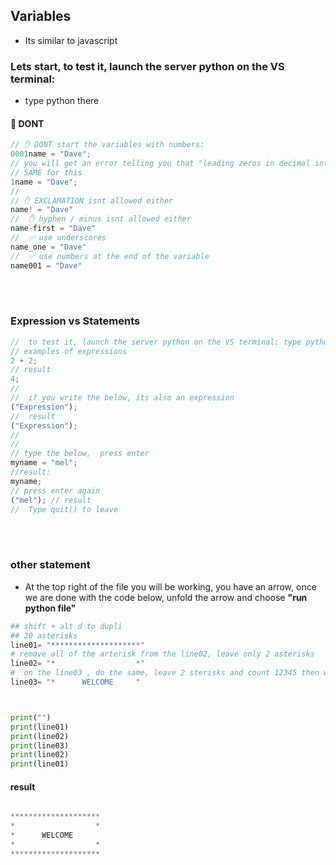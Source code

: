 ## Variables

- Its similar to javascript

### Lets start, to test it, launch the server python on the VS terminal:

- type python there

#### 🔴 DONT

```javascript
// ✋ DONT start the variables with numbers:
0001name = "Dave";
// you will get an error telling you that "leading zeros in decimal integer are not permitted"
// SAME for this
1name = "Dave";
//
// ✋ EXCLAMATION isnt allowed either
name! = "Dave"
//  ✋ hyphen / minus isnt allowed either
name-first = "Dave"
//  ✅ use underscores
name_one = "Dave"
//  ✅ use numbers at the end of the variable
name001 = "Dave"
```

<br>
<br>

### Expression vs Statements

```javascript
//  to test it, launch the server python on the VS terminal: type python
// examples of expressions
2 + 2;
// result
4;
//
//  if you write the below, its also an expression
("Expression");
//  result
("Expression");
//
//
// type the below,  press enter
myname = "mel";
//result:
myname;
// press enter again
("mel"); // result
//  Type quit() to leave
```

<br>
<br>

### other statement

- At the top right of the file you will be working, you have an arrow, once we are done with the code below, unfold the arrow and choose **"run python file"**

```python
## shift + alt d to dupli
## 20 asterisks
line01= "********************"
# remove all of the arterisk from the line02, leave only 2 asterisks
line02= "*                  *"
#  on the line03 , do the same, leave 2 sterisks and count 12345 then write welcome, count 12345 again
line03= "*      WELCOME     "



print("")
print(line01)
print(line02)
print(line03)
print(line02)
print(line01)

```

#### result

```javascript

********************
*                  *
*      WELCOME
*                  *
********************
```
